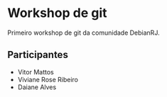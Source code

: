 # Workshop de git

Primeiro workshop de git da comunidade DebianRJ.

## Participantes

* Vitor Mattos
* Viviane Rose Ribeiro
* Daiane Alves
